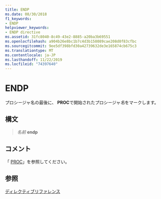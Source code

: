 ```yaml
---
title: ENDP
ms.date: 08/30/2018
f1_keywords:
- ENDP
helpviewer_keywords:
- ENDP directive
ms.assetid: 31fc8040-8c49-43e2-8885-a20ba3b69551
ms.openlocfilehash: a904b26e8bc1b7c4d3b158089cae208d0f83cfbc
ms.sourcegitcommit: 9ee5df398bfd30a42739632de3e165874cb675c3
ms.translationtype: MT
ms.contentlocale: ja-JP
ms.lasthandoff: 11/22/2019
ms.locfileid: "74397640"
---
```

# <a name="endp"></a>ENDP

プロシージャ名の最後に、 **PROC**で開始されたプロシージャ*名*をマークします。

## <a name="syntax"></a>構文

> *名前* **endp**

## <a name="remarks"></a>コメント

「 [PROC](../../assembler/masm/proc.md)」を参照してください。

## <a name="see-also"></a>参照

[ディレクティブリファレンス](directives-reference.md)
